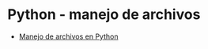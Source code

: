 # Python - manejo de archivos

- [Manejo de archivos en Python](https://tpb708-programacionsig-2020.github.io/leccion-08-python-archivos/archivos)
